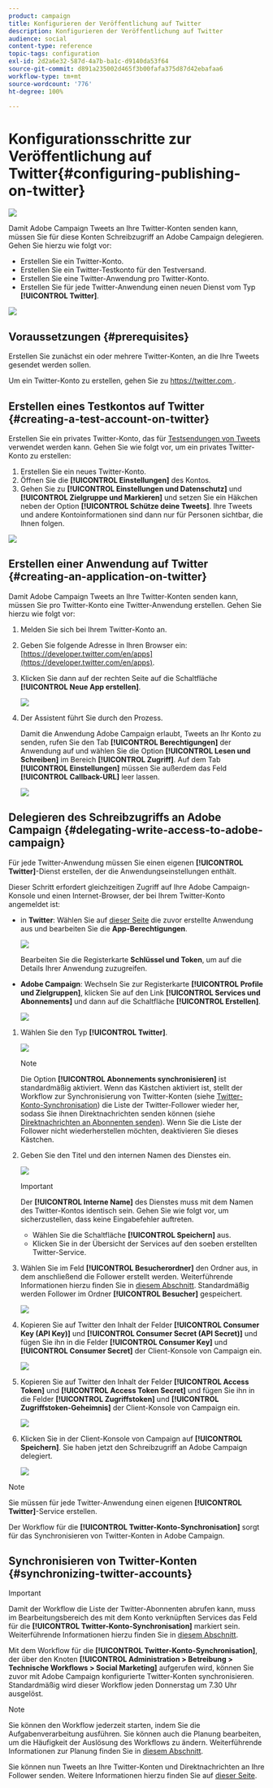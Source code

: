 ```yaml
---
product: campaign
title: Konfigurieren der Veröffentlichung auf Twitter
description: Konfigurieren der Veröffentlichung auf Twitter
audience: social
content-type: reference
topic-tags: configuration
exl-id: 2d2a6e32-587d-4a7b-ba1c-d9140da53f64
source-git-commit: d891a235002d465f3b00fafa375d87d42ebafaa6
workflow-type: tm+mt
source-wordcount: '776'
ht-degree: 100%

---
```


# Konfigurationsschritte zur Veröffentlichung auf Twitter{#configuring-publishing-on-twitter}

![](../../assets/v7-only.svg)

Damit Adobe Campaign Tweets an Ihre Twitter-Konten senden kann, müssen Sie für diese Konten Schreibzugriff an Adobe Campaign delegieren. Gehen Sie hierzu wie folgt vor:

* Erstellen Sie ein Twitter-Konto.
* Erstellen Sie ein Twitter-Testkonto für den Testversand.
* Erstellen Sie eine Twitter-Anwendung pro Twitter-Konto.
* Erstellen Sie für jede Twitter-Anwendung einen neuen Dienst vom Typ **[!UICONTROL Twitter]**.

![](assets/social_diagram_twitter_service.png)

## Voraussetzungen {#prerequisites}

Erstellen Sie zunächst ein oder mehrere Twitter-Konten, an die Ihre Tweets gesendet werden sollen.

Um ein Twitter-Konto zu erstellen, gehen Sie zu [https://twitter.com ](https://twitter.com).

## Erstellen eines Testkontos auf Twitter {#creating-a-test-account-on-twitter}

Erstellen Sie ein privates Twitter-Konto, das für [Testsendungen von Tweets](../../social/using/publishing-on-twitter.md#sending-the-proof) verwendet werden kann. Gehen Sie wie folgt vor, um ein privates Twitter-Konto zu erstellen:

1. Erstellen Sie ein neues Twitter-Konto.
1. Öffnen Sie die **[!UICONTROL Einstellungen]** des Kontos.
1. Gehen Sie zu **[!UICONTROL Einstellungen und Datenschutz]** und **[!UICONTROL Zielgruppe und Markieren]** und setzen Sie ein Häkchen neben der Option **[!UICONTROL Schütze deine Tweets]**. Ihre Tweets und andere Kontoinformationen sind dann nur für Personen sichtbar, die Ihnen folgen.

![](assets/social_twitter_test_page.png)

## Erstellen einer Anwendung auf Twitter {#creating-an-application-on-twitter}

Damit Adobe Campaign Tweets an Ihre Twitter-Konten senden kann, müssen Sie pro Twitter-Konto eine Twitter-Anwendung erstellen. Gehen Sie hierzu wie folgt vor:

1. Melden Sie sich bei Ihrem Twitter-Konto an.
1. Geben Sie folgende Adresse in Ihren Browser ein: [https://developer.twitter.com/en/apps](https://developer.twitter.com/en/apps).
1. Klicken Sie dann auf der rechten Seite auf die Schaltfläche **[!UICONTROL Neue App erstellen]**.

   ![](assets/social_create_twitter_app_001.png)

1. Der Assistent führt Sie durch den Prozess.

   Damit die Anwendung Adobe Campaign erlaubt, Tweets an Ihr Konto zu senden, rufen Sie den Tab **[!UICONTROL Berechtigungen]** der Anwendung auf und wählen Sie die Option **[!UICONTROL Lesen und Schreiben]** im Bereich **[!UICONTROL Zugriff]**. Auf dem Tab **[!UICONTROL Einstellungen]** müssen Sie außerdem das Feld **[!UICONTROL Callback-URL]** leer lassen.

   ![](assets/social_create_twitter_app_002.png)

## Delegieren des Schreibzugriffs an Adobe Campaign {#delegating-write-access-to-adobe-campaign}

Für jede Twitter-Anwendung müssen Sie einen eigenen **[!UICONTROL Twitter]**-Dienst erstellen, der die Anwendungseinstellungen enthält.

Dieser Schritt erfordert gleichzeitigen Zugriff auf Ihre Adobe Campaign-Konsole und einen Internet-Browser, der bei Ihrem Twitter-Konto angemeldet ist:

* in **Twitter**: Wählen Sie auf [dieser Seite](https://developer.twitter.com/en/portal/projects-and-apps) die zuvor erstellte Anwendung aus und bearbeiten Sie die **App-Berechtigungen**.

   ![](assets/social_twitter_service_002.png)

   Bearbeiten Sie die Registerkarte **Schlüssel und Token**, um auf die Details Ihrer Anwendung zuzugreifen.

* **Adobe Campaign**: Wechseln Sie zur Registerkarte **[!UICONTROL Profile und Zielgruppen]**, klicken Sie auf den Link **[!UICONTROL Services und Abonnements]** und dann auf die Schaltfläche **[!UICONTROL Erstellen]**.

   ![](assets/social_twitter_service_007.png)

1. Wählen Sie den Typ **[!UICONTROL Twitter]**.

   ![](assets/social_twitter_service_008.png)

   >[!NOTE]
   >
   >Die Option **[!UICONTROL Abonnements synchronisieren]** ist standardmäßig aktiviert. Wenn das Kästchen aktiviert ist, stellt der Workflow zur Synchronisierung von Twitter-Konten (siehe [Twitter-Konto-Synchronisation](#synchronizing-twitter-accounts)) die Liste der Twitter-Follower wieder her, sodass Sie ihnen Direktnachrichten senden können (siehe [Direktnachrichten an Abonnenten senden](../../social/using/publishing-on-twitter.md#sending-direct-messages-to-subscribers)). Wenn Sie die Liste der Follower nicht wiederherstellen möchten, deaktivieren Sie dieses Kästchen.

1. Geben Sie den Titel und den internen Namen des Dienstes ein.

   ![](assets/social_twitter_service_009.png)

   >[!IMPORTANT]
   >
   >Der **[!UICONTROL Interne Name]** des Dienstes muss mit dem Namen des Twitter-Kontos identisch sein. Gehen Sie wie folgt vor, um sicherzustellen, dass keine Eingabefehler auftreten.

   * Wählen Sie die Schaltfläche **[!UICONTROL Speichern]** aus.
   * Klicken Sie in der Übersicht der Services auf den soeben erstellten Twitter-Service.

   <!-- * Select the **[!UICONTROL Twitter page]** tab. The Twitter account should be displayed. 
    
      ![](assets/social_twitter_service_010.png)-->

1. Wählen Sie im Feld **[!UICONTROL Besucherordner]** den Ordner aus, in dem anschließend die Follower erstellt werden. Weiterführende Informationen hierzu finden Sie in [diesem Abschnitt](../../social/using/publishing-on-twitter.md#operating-principle). Standardmäßig werden Follower im Ordner **[!UICONTROL Besucher]** gespeichert.

   ![](assets/social_twitter_service_010_b.png)

1. Kopieren Sie auf Twitter den Inhalt der Felder **[!UICONTROL Consumer Key (API Key)]** und **[!UICONTROL Consumer Secret (API Secret)]** und fügen Sie ihn in die Felder **[!UICONTROL Consumer Key]** und **[!UICONTROL Consumer Secret]** der Client-Konsole von Campaign ein.

   ![](assets/social_twitter_service_012.png)

1. Kopieren Sie auf Twitter den Inhalt der Felder **[!UICONTROL Access Token]** und **[!UICONTROL Access Token Secret]** und fügen Sie ihn in die Felder **[!UICONTROL Zugriffstoken]** und **[!UICONTROL Zugriffstoken-Geheimnis]** der Client-Konsole von Campaign ein.

   ![](assets/social_twitter_service_013.png)

1. Klicken Sie in der Client-Konsole von Campaign auf **[!UICONTROL Speichern]**. Sie haben jetzt den Schreibzugriff an Adobe Campaign delegiert.

   ![](assets/social_twitter_service_014.png)

>[!NOTE]
>
>Sie müssen für jede Twitter-Anwendung einen eigenen **[!UICONTROL Twitter]**-Service erstellen.

Der Workflow für die **[!UICONTROL Twitter-Konto-Synchronisation]** sorgt für das Synchronisieren von Twitter-Konten in Adobe Campaign.

## Synchronisieren von Twitter-Konten {#synchronizing-twitter-accounts}

>[!IMPORTANT]
>
>Damit der Workflow die Liste der Twitter-Abonnenten abrufen kann, muss im Bearbeitungsbereich des mit dem Konto verknüpften Services das Feld für die **[!UICONTROL Twitter-Konto-Synchronisation]** markiert sein. Weiterführende Informationen hierzu finden Sie in [diesem Abschnitt](#delegating-write-access-to-adobe-campaign).

Mit dem Workflow für die **[!UICONTROL Twitter-Konto-Synchronisation]**, der über den Knoten **[!UICONTROL Administration > Betreibung > Technische Workflows > Social Marketing]** aufgerufen wird, können Sie zuvor mit Adobe Campaign konfigurierte Twitter-Konten synchronisieren. Standardmäßig wird dieser Workflow jeden Donnerstag um 7.30 Uhr ausgelöst.

>[!NOTE]
>
>Sie können den Workflow jederzeit starten, indem Sie die Aufgabenverarbeitung ausführen. Sie können auch die Planung bearbeiten, um die Häufigkeit der Auslösung des Workflows zu ändern. Weiterführende Informationen zur Planung finden Sie in [diesem Abschnitt](../../workflow/using/scheduler.md).

Sie können nun Tweets an Ihre Twitter-Konten und Direktnachrichten an Ihre Follower senden. Weitere Informationen hierzu finden Sie auf [dieser Seite](../../social/using/publishing-on-twitter.md).
